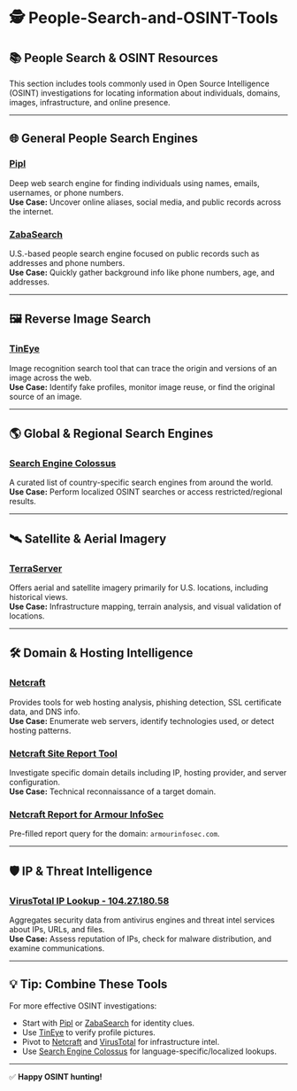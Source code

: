 # 🕵️ People-Search-and-OSINT-Tools

## 📚 People Search & OSINT Resources

This section includes tools commonly used in Open Source Intelligence (OSINT) investigations for locating information about individuals, domains, images, infrastructure, and online presence.

---

## 🌐 General People Search Engines

### [Pipl](https://pipl.com/)
Deep web search engine for finding individuals using names, emails, usernames, or phone numbers.  
**Use Case:** Uncover online aliases, social media, and public records across the internet.

### [ZabaSearch](https://www.zabasearch.com/)
U.S.-based people search engine focused on public records such as addresses and phone numbers.  
**Use Case:** Quickly gather background info like phone numbers, age, and addresses.

---

## 🖼️ Reverse Image Search

### [TinEye](https://tineye.com/)
Image recognition search tool that can trace the origin and versions of an image across the web.  
**Use Case:** Identify fake profiles, monitor image reuse, or find the original source of an image.

---

## 🌎 Global & Regional Search Engines

### [Search Engine Colossus](http://searchenginecolossus.com/)
A curated list of country-specific search engines from around the world.  
**Use Case:** Perform localized OSINT searches or access restricted/regional results.

---

## 🛰️ Satellite & Aerial Imagery

### [TerraServer](https://www.terraserver.com/)
Offers aerial and satellite imagery primarily for U.S. locations, including historical views.  
**Use Case:** Infrastructure mapping, terrain analysis, and visual validation of locations.

---

## 🛠️ Domain & Hosting Intelligence

### [Netcraft](https://www.netcraft.com/)
Provides tools for web hosting analysis, phishing detection, SSL certificate data, and DNS info.  
**Use Case:** Enumerate web servers, identify technologies used, or detect hosting patterns.

### [Netcraft Site Report Tool](https://sitereport.netcraft.com/)
Investigate specific domain details including IP, hosting provider, and server configuration.  
**Use Case:** Technical reconnaissance of a target domain.

### [Netcraft Report for Armour InfoSec](https://sitereport.netcraft.com/?url=armourinfosec.com)
Pre-filled report query for the domain: `armourinfosec.com`.

---

## 🛡️ IP & Threat Intelligence

### [VirusTotal IP Lookup - 104.27.180.58](https://www.virustotal.com/gui/ip-address/104.27.180.58/detection)
Aggregates security data from antivirus engines and threat intel services about IPs, URLs, and files.  
**Use Case:** Assess reputation of IPs, check for malware distribution, and examine communications.

---

## 💡 Tip: Combine These Tools

For more effective OSINT investigations:

- Start with [Pipl](https://pipl.com/) or [ZabaSearch](https://www.zabasearch.com/) for identity clues.
- Use [TinEye](https://tineye.com/) to verify profile pictures.
- Pivot to [Netcraft](https://www.netcraft.com/) and [VirusTotal](https://www.virustotal.com/) for infrastructure intel.
- Use [Search Engine Colossus](http://searchenginecolossus.com/) for language-specific/localized lookups.

---

✅ **Happy OSINT hunting!**
